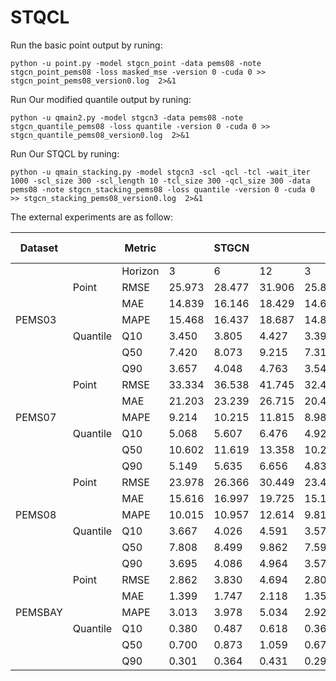 # STQCL

Run the basic point output by runing:

```shell
python -u point.py -model stgcn_point -data pems08 -note stgcn_point_pems08 -loss masked_mse -version 0 -cuda 0 >> stgcn_point_pems08_version0.log  2>&1
```

Run Our modified quantile output by runing:

```shell
python -u qmain2.py -model stgcn3 -data pems08 -note stgcn_quantile_pems08 -loss quantile -version 0 -cuda 0 >> stgcn_quantile_pems08_version0.log  2>&1
```

Run Our STQCL by runing:

```shell
python -u qmain_stacking.py -model stgcn3 -scl -qcl -tcl -wait_iter 1000 -scl_size 300 -scl_length 10 -tcl_size 300 -qcl_size 300 -data pems08 -note stgcn_stacking_pems08 -loss quantile -version 0 -cuda 0 >> stgcn_stacking_pems08_version0.log  2>&1
```


The external experiments are as follow:

|Dataset||Metric||STGCN|||STGCN+ STQCL|||STAEF|||STAEF+ STQCL||
|-|-|-|-|-|-|-|-|-|-|-|-|-|-|-|
|||Horizon|3|6|12|3|6|12|3|6|12|3|6|12|
||Point|RMSE|25.973|28.477|31.906|25.837|27.948|28.861|23.502|25.803|28.861|23.141|25.511|28.529|
|||MAE|14.839|16.146|18.429|14.623|15.915|18.069|14.327|15.510|17.287|14.028|15.241|16.973|
|PEMS03||MAPE|15.468|16.437|18.687|14.817|15.997|18.436|14.812|15.722|17.105|14.346|15.412|16.975|
||Quantile|Q10|3.450|3.805|4.427|3.393|3.762|4.399|3.443|3.912|4.566|3.381|3.844|4.475|
|||Q50|7.420|8.073|9.215|7.311|7.958|9.035|7.164|7.755|8.644|7.014|7.621|8.486|
|||Q90|3.657|4.048|4.763|3.547|3.918|4.512|3.335|3.661|4.098|3.262|3.582|4.026|
||Point|RMSE|33.334|36.538|41.745|32.400|35.366|40.057|30.984|33.837|37.618|30.349|33.178|36.735|
|||MAE|21.203|23.239|26.715|20.472|22.257|25.377|18.731|20.091|22.199|18.042|19.401|21.271|
|PEMS07||MAPE|9.214|10.215|11.815|8.987|9.695|11.202|8.665|10.638|12.873|8.249|10.086|12.095|
||Quantile|Q10|5.068|5.607|6.476|4.923|5.397|6.194|7.921|8.472|9.513|7.579|8.110|8.951|
|||Q50|10.602|11.619|13.358|10.236|11.129|12.688|9.366|10.046|11.099|9.021|9.701|10.636|
|||Q90|5.149|5.635|6.656|4.838|5.319|6.180|4.365|4.712|5.274|4.179|4.524|5.025|
||Point|RMSE|23.978|26.366|30.449|23.490|25.761|29.197|22.371|24.360|27.025|21.696|23.748|26.193|
|||MAE|15.616|16.997|19.725|15.182|16.457|18.806|13.577|14.415|15.927|12.933|13.864|15.230|
|PEMS08||MAPE|10.015|10.957|12.614|9.810|10.574|12.138|8.665|10.638|12.873|8.249|10.086|12.095|
||Quantile|Q10|3.667|4.026|4.591|3.576|3.894|4.412|3.221|3.465|3.894|3.072|3.368|3.776|
|||Q50|7.808|8.499|9.862|7.591|8.228|9.403|6.788|7.207|7.964|6.467|6.932|7.615|
|||Q90|3.695|4.086|4.964|3.571|3.959|4.706|3.190|3.452|3.907|3.021|3.282|3.661|
||Point|RMSE|2.862|3.830|4.694|2.800|3.749|4.549|2.788|3.652|4.318|2.736|3.595|4.237|
|||MAE|1.399|1.747|2.118|1.359|1.703|2.053|1.324|1.624|1.906|1.293|1.588|1.861|
|PEMSBAY||MAPE|3.013|3.978|5.034|2.922|3.899|4.947|2.839|3.691|4.510|2.756|3.595|4.382|
||Quantile|Q10|0.380|0.487|0.618|0.369|0.475|0.600|0.930|1.113|1.367|0.878|1.045|1.257|
|||Q50|0.700|0.873|1.059|0.679|0.851|1.027|0.662|0.812|0.953|0.647|0.794|0.931|
|||Q90|0.301|0.364|0.431|0.291|0.354|0.418|0.282|0.338|0.391|0.276|0.333|0.386|
